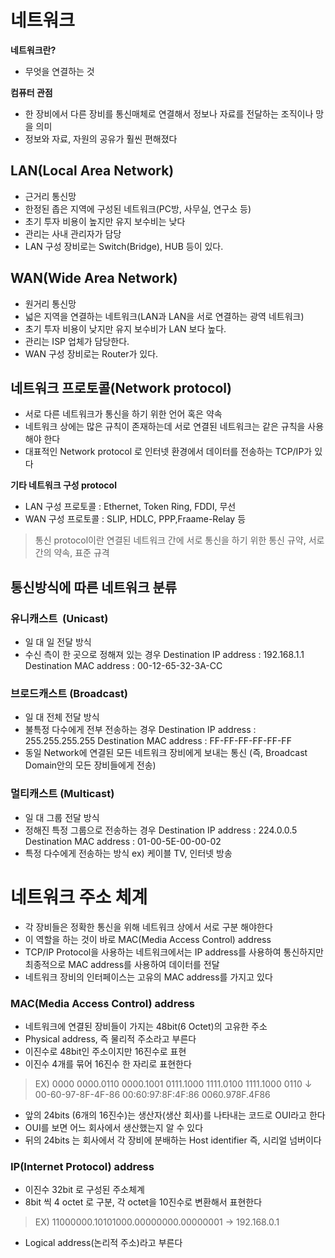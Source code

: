 # 네트워크
**네트워크란?**
- 무엇을 연결하는 것 

**컴퓨터 관점**
- 한 장비에서 다른 장비를 통신매체로 연결해서 정보나 자료를 전달하는 조직이나 망을 의미
- 정보와 자료, 자원의 공유가 훨씬 편해졌다

## LAN(Local Area Network)
- 근거리 통신망
- 한정된 좁은 지역에 구성된 네트워크(PC방, 사무실, 연구소 등)
- 초기 투자 비용이 높지만 유지 보수비는 낮다
- 관리는 사내 관리자가 담당
- LAN 구성 장비로는 Switch(Bridge), HUB 등이 있다.
## WAN(Wide Area Network)
- 원거리 통신망
- 넓은 지역을 연결하는 네트워크(LAN과 LAN을 서로 연결하는 광역 네트워크)
- 초기 투자 비용이 낮지만 유지 보수비가 LAN 보다 높다.
- 관리는 ISP 업체가 담당한다.
- WAN 구성 장비로는 Router가 있다.

## 네트워크 프로토콜(Network protocol)
- 서로 다른 네트워크가 통신을 하기 위한 언어 혹은 약속
- 네트워크 상에는 많은 규칙이 존재하는데 서로 연결된 네트워크는 같은 규칙을 사용해야 한다
- 대표적인 Network protocol 로 인터넷 환경에서 데이터를 전송하는 TCP/IP가 있다

**기타 네트워크 구성 protocol**
- LAN 구성 프로토콜 : Ethernet, Token Ring, FDDI, 무선
- WAN 구성 프로토콜 : SLIP, HDLC, PPP,Fraame-Relay 등

> 통신 protocol이란 연결된 네트워크 간에 서로 통신을 하기 위한 통신 규약, 서로간의 약속, 표준 규격

## 통신방식에 따른 네트워크 분류
### 유니캐스트  (Unicast)
- 일 대 일 전달 방식
- 수신 측이 한 곳으로 정해져 있는 경우
Destination IP address : 192.168.1.1
Destination MAC address : 00-12-65-32-3A-CC

### 브로드캐스트 (Broadcast)
- 일 대 전체 전달 방식
- 불특정 다수에게 전부 전송하는 경우
Destination IP address : 255.255.255.255
Destination MAC address : FF-FF-FF-FF-FF-FF
- 동일 Network에 연결된 모든 네트워크 장비에게 보내는 통신 
(즉, Broadcast Domain안의 모든 장비들에게 전송)

### 멀티캐스트 (Multicast)
- 일 대 그룹 전달 방식
- 정해진 특정 그룹으로 전송하는 경우
Destination IP address : 224.0.0.5
Destination MAC address : 01-00-5E-00-00-02
- 특정 다수에게 전송하는 방식 ex) 케이블 TV, 인터넷 방송

# 네트워크 주소 체계
- 각 장비들은 정확한 통신을 위해 네트워크 상에서 서로 구분 해야한다
- 이 역할을 하는 것이 바로 MAC(Media Access Control) address
- TCP/IP Protocol을 사용하는 네트워크에서는 IP address를 사용하여 통신하지만 최종적으로 MAC address를 사용하여 데이터를 전달
- 네트워크 장비의 인터페이스는 고유의 MAC address를 가지고 있다

### MAC(Media Access Control) address
- 네트워크에 연결된 장비들이 가지는 48bit(6 Octet)의 고유한 주소
- Physical address, 즉 물리적 주소라고 부른다
- 이진수로 48bit인 주소이지만 16진수로 표현
- 이진수 4개를 묶어 16진수 한 자리로 표현한다

>EX)
>0000 0000.0110 0000.1001 0111.1000 1111.0100 1111.1000 0110
>↓
>00-60-97-8F-4F-86
>00:60:97:8F:4F:86
>0060.978F.4F86

- 앞의 24bits (6개의 16진수)는 생산자(생산 회사)를 나타내는 코드로 OUI라고 한다
- OUI를 보면 어느 회사에서 생산했는지 알 수 있다
- 뒤의 24bits 는 회사에서 각 장비에 분배하는 Host identifier
즉, 시리얼 넘버이다

### IP(Internet Protocol) address
- 이진수 32bit 로 구성된 주소체계
- 8bit 씩 4 octet 로 구분, 각 octet을 10진수로 변환해서 표현한다
>EX)
>11000000.10101000.00000000.00000001
>-> 192.168.0.1

- Logical address(논리적 주소)라고 부른다




